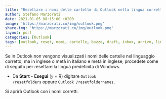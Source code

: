 ```yaml
---
title: "Resettare i nomi delle cartelle di Outlook nella lingua corretta"
author: Stefano Marzorati
date: 2021-01-05 08:15:00 +0200
image: 'https://marzorati.co/img/outlook.png'
share-img: 'https://marzorati.co/img/outlook.png'
layout: post
categories: [Outlook]
tags: [outlook, reset, nomi, cartelle, bozze, draft, inbox, arrivo, linguaggio]
---
```

Se in Outlook non vengono visualizzati i nomi delle cartelle nel linguaggio corretto, ma in inglese o metà in italiano e metà in inglese, procedete come di seguito per resettare la lingua predefinita di Windows.

- Da **Start** - **Esegui** (<font face=Wingdings>ÿ</font> + R) digitare <code>Outlook /resetfolders</code> oppure <code>Outlook /resetfoldernames</code>.

Si aprirà Outlook con i nomi corretti.   
